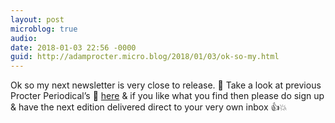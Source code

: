 ```yaml
---
layout: post
microblog: true
audio: 
date: 2018-01-03 22:56 -0000
guid: http://adamprocter.micro.blog/2018/01/03/ok-so-my.html
---
```

Ok so my next newsletter is very close to release. 📩 Take a look at previous Procter Periodical’s 🧐 [here](http://researchnot.es/0_news_archive) & if you like what you find then please do sign up & have the next edition delivered direct to your very own inbox 👍💥
